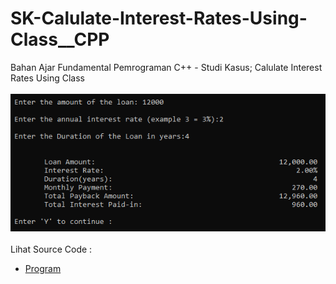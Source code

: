 # SK-Calulate-Interest-Rates-Using-Class__CPP
Bahan Ajar Fundamental Pemrograman C++ - Studi Kasus; Calulate Interest Rates Using Class<br><br>
<img src="https://github.com/RizkyKhapidsyah/SK-Calulate-Interest-Rates-Using-Class__CPP/blob/master/SK-Calulate-Interest-Rates-Using-Class__CPP/Result/001.PNG"><br><br>
Lihat Source Code : <br>
- <a href="https://github.com/RizkyKhapidsyah/SK-Calulate-Interest-Rates-Using-Class__CPP/blob/master/SK-Calulate-Interest-Rates-Using-Class__CPP/Source.cpp">Program</a>
